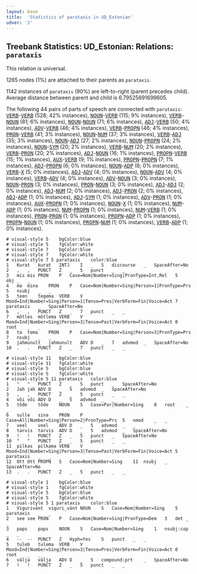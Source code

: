 ```yaml
---
layout: base
title:  'Statistics of parataxis in UD_Estonian'
udver: '2'
---
```


## Treebank Statistics: UD_Estonian: Relations: `parataxis`

This relation is universal.

1265 nodes (1%) are attached to their parents as `parataxis`.

1142 instances of `parataxis` (90%) are left-to-right (parent precedes child).
Average distance between parent and child is 6.79525691699605.

The following 44 pairs of parts of speech are connected with `parataxis`: <tt><a href="et-pos-VERB.html">VERB</a></tt>-<tt><a href="et-pos-VERB.html">VERB</a></tt> (528; 42% instances), <tt><a href="et-pos-NOUN.html">NOUN</a></tt>-<tt><a href="et-pos-VERB.html">VERB</a></tt> (115; 9% instances), <tt><a href="et-pos-VERB.html">VERB</a></tt>-<tt><a href="et-pos-NOUN.html">NOUN</a></tt> (81; 6% instances), <tt><a href="et-pos-NOUN.html">NOUN</a></tt>-<tt><a href="et-pos-NOUN.html">NOUN</a></tt> (71; 6% instances), <tt><a href="et-pos-ADJ.html">ADJ</a></tt>-<tt><a href="et-pos-VERB.html">VERB</a></tt> (50; 4% instances), <tt><a href="et-pos-ADV.html">ADV</a></tt>-<tt><a href="et-pos-VERB.html">VERB</a></tt> (46; 4% instances), <tt><a href="et-pos-VERB.html">VERB</a></tt>-<tt><a href="et-pos-PROPN.html">PROPN</a></tt> (46; 4% instances), <tt><a href="et-pos-PRON.html">PRON</a></tt>-<tt><a href="et-pos-VERB.html">VERB</a></tt> (41; 3% instances), <tt><a href="et-pos-NOUN.html">NOUN</a></tt>-<tt><a href="et-pos-NUM.html">NUM</a></tt> (37; 3% instances), <tt><a href="et-pos-VERB.html">VERB</a></tt>-<tt><a href="et-pos-ADJ.html">ADJ</a></tt> (35; 3% instances), <tt><a href="et-pos-NOUN.html">NOUN</a></tt>-<tt><a href="et-pos-ADJ.html">ADJ</a></tt> (27; 2% instances), <tt><a href="et-pos-NOUN.html">NOUN</a></tt>-<tt><a href="et-pos-PROPN.html">PROPN</a></tt> (24; 2% instances), <tt><a href="et-pos-NOUN.html">NOUN</a></tt>-<tt><a href="et-pos-SYM.html">SYM</a></tt> (20; 2% instances), <tt><a href="et-pos-VERB.html">VERB</a></tt>-<tt><a href="et-pos-NUM.html">NUM</a></tt> (20; 2% instances), <tt><a href="et-pos-VERB.html">VERB</a></tt>-<tt><a href="et-pos-PRON.html">PRON</a></tt> (20; 2% instances), <tt><a href="et-pos-ADJ.html">ADJ</a></tt>-<tt><a href="et-pos-NOUN.html">NOUN</a></tt> (16; 1% instances), <tt><a href="et-pos-PROPN.html">PROPN</a></tt>-<tt><a href="et-pos-VERB.html">VERB</a></tt> (15; 1% instances), <tt><a href="et-pos-AUX.html">AUX</a></tt>-<tt><a href="et-pos-VERB.html">VERB</a></tt> (9; 1% instances), <tt><a href="et-pos-PROPN.html">PROPN</a></tt>-<tt><a href="et-pos-PROPN.html">PROPN</a></tt> (7; 1% instances), <tt><a href="et-pos-ADJ.html">ADJ</a></tt>-<tt><a href="et-pos-PROPN.html">PROPN</a></tt> (6; 0% instances), <tt><a href="et-pos-NOUN.html">NOUN</a></tt>-<tt><a href="et-pos-ADP.html">ADP</a></tt> (6; 0% instances), <tt><a href="et-pos-VERB.html">VERB</a></tt>-<tt><a href="et-pos-X.html">X</a></tt> (5; 0% instances), <tt><a href="et-pos-ADJ.html">ADJ</a></tt>-<tt><a href="et-pos-ADV.html">ADV</a></tt> (4; 0% instances), <tt><a href="et-pos-NOUN.html">NOUN</a></tt>-<tt><a href="et-pos-ADV.html">ADV</a></tt> (4; 0% instances), <tt><a href="et-pos-VERB.html">VERB</a></tt>-<tt><a href="et-pos-ADV.html">ADV</a></tt> (4; 0% instances), <tt><a href="et-pos-ADV.html">ADV</a></tt>-<tt><a href="et-pos-NOUN.html">NOUN</a></tt> (3; 0% instances), <tt><a href="et-pos-NOUN.html">NOUN</a></tt>-<tt><a href="et-pos-PRON.html">PRON</a></tt> (3; 0% instances), <tt><a href="et-pos-PRON.html">PRON</a></tt>-<tt><a href="et-pos-NOUN.html">NOUN</a></tt> (3; 0% instances), <tt><a href="et-pos-ADJ.html">ADJ</a></tt>-<tt><a href="et-pos-ADJ.html">ADJ</a></tt> (2; 0% instances), <tt><a href="et-pos-ADJ.html">ADJ</a></tt>-<tt><a href="et-pos-NUM.html">NUM</a></tt> (2; 0% instances), <tt><a href="et-pos-ADJ.html">ADJ</a></tt>-<tt><a href="et-pos-PRON.html">PRON</a></tt> (2; 0% instances), <tt><a href="et-pos-ADJ.html">ADJ</a></tt>-<tt><a href="et-pos-ADP.html">ADP</a></tt> (1; 0% instances), <tt><a href="et-pos-ADJ.html">ADJ</a></tt>-<tt><a href="et-pos-SYM.html">SYM</a></tt> (1; 0% instances), <tt><a href="et-pos-ADV.html">ADV</a></tt>-<tt><a href="et-pos-PRON.html">PRON</a></tt> (1; 0% instances), <tt><a href="et-pos-AUX.html">AUX</a></tt>-<tt><a href="et-pos-PROPN.html">PROPN</a></tt> (1; 0% instances), <tt><a href="et-pos-NOUN.html">NOUN</a></tt>-<tt><a href="et-pos-X.html">X</a></tt> (1; 0% instances), <tt><a href="et-pos-NUM.html">NUM</a></tt>-<tt><a href="et-pos-ADP.html">ADP</a></tt> (1; 0% instances), <tt><a href="et-pos-NUM.html">NUM</a></tt>-<tt><a href="et-pos-PROPN.html">PROPN</a></tt> (1; 0% instances), <tt><a href="et-pos-NUM.html">NUM</a></tt>-<tt><a href="et-pos-VERB.html">VERB</a></tt> (1; 0% instances), <tt><a href="et-pos-PRON.html">PRON</a></tt>-<tt><a href="et-pos-PRON.html">PRON</a></tt> (1; 0% instances), <tt><a href="et-pos-PROPN.html">PROPN</a></tt>-<tt><a href="et-pos-ADP.html">ADP</a></tt> (1; 0% instances), <tt><a href="et-pos-PROPN.html">PROPN</a></tt>-<tt><a href="et-pos-NOUN.html">NOUN</a></tt> (1; 0% instances), <tt><a href="et-pos-PROPN.html">PROPN</a></tt>-<tt><a href="et-pos-NUM.html">NUM</a></tt> (1; 0% instances), <tt><a href="et-pos-VERB.html">VERB</a></tt>-<tt><a href="et-pos-ADP.html">ADP</a></tt> (1; 0% instances).


~~~ conllu
# visual-style 5	bgColor:blue
# visual-style 5	fgColor:white
# visual-style 7	bgColor:blue
# visual-style 7	fgColor:white
# visual-style 7 5 parataxis	color:blue
1	Kurat	kurat	INTJ	I	_	5	discourse	_	SpaceAfter=No
2	,	,	PUNCT	Z	_	5	punct	_	_
3	mis	mis	PRON	P	Case=Nom|Number=Sing|PronType=Int,Rel	5	obj	_	_
4	ma	mina	PRON	P	Case=Nom|Number=Sing|Person=1|PronType=Prs	5	nsubj	_	_
5	teen	tegema	VERB	V	Mood=Ind|Number=Sing|Person=1|Tense=Pres|VerbForm=Fin|Voice=Act	7	parataxis	_	SpaceAfter=No
6	,	,	PUNCT	Z	_	7	punct	_	_
7	mõtles	mõtlema	VERB	V	Mood=Ind|Number=Sing|Person=3|Tense=Past|VerbForm=Fin|Voice=Act	0	root	_	_
8	ta	tema	PRON	P	Case=Nom|Number=Sing|Person=3|PronType=Prs	7	nsubj	_	_
9	jahmunult	jahmunult	ADV	D	_	7	advmod	_	SpaceAfter=No
10	.	.	PUNCT	Z	_	7	punct	_	_

~~~


~~~ conllu
# visual-style 11	bgColor:blue
# visual-style 11	fgColor:white
# visual-style 5	bgColor:blue
# visual-style 5	fgColor:white
# visual-style 5 11 parataxis	color:blue
1	"	"	PUNCT	Z	_	5	punct	_	SpaceAfter=No
2	Jah	jah	ADV	D	_	5	advmod	_	SpaceAfter=No
3	,	,	PUNCT	Z	_	5	punct	_	_
4	või	või	ADV	D	_	5	advmod	_	_
5	tõde	tõde	NOUN	S	Case=Par|Number=Sing	0	root	_	_
6	sulle	sina	PRON	P	Case=All|Number=Sing|Person=2|PronType=Prs	5	nmod	_	_
7	veel	veel	ADV	D	_	5	advmod	_	_
8	tarvis	tarvis	ADV	D	_	5	advmod	_	SpaceAfter=No
9	!	!	PUNCT	Z	_	5	punct	_	SpaceAfter=No
10	"	"	PUNCT	Z	_	5	punct	_	_
11	pilkas	pilkama	VERB	V	Mood=Ind|Number=Sing|Person=3|Tense=Past|VerbForm=Fin|Voice=Act	5	parataxis	_	_
12	Ott	Ott	PROPN	S	Case=Nom|Number=Sing	11	nsubj	_	SpaceAfter=No
13	.	.	PUNCT	Z	_	5	punct	_	_

~~~


~~~ conllu
# visual-style 1	bgColor:blue
# visual-style 1	fgColor:white
# visual-style 5	bgColor:blue
# visual-style 5	fgColor:white
# visual-style 5 1 parataxis	color:blue
1	Vigurivänt	viguri_vänt	NOUN	S	Case=Nom|Number=Sing	5	parataxis	_	_
2	see	see	PRON	P	Case=Nom|Number=Sing|PronType=Dem	3	det	_	_
3	paps	paps	NOUN	S	Case=Nom|Number=Sing	1	nsubj:cop	_	_
4	--	--	PUNCT	Z	Hyph=Yes	5	punct	_	_
5	tuleb	tulema	VERB	V	Mood=Ind|Number=Sing|Person=3|Tense=Pres|VerbForm=Fin|Voice=Act	0	root	_	_
6	välja	välja	ADV	D	_	5	compound:prt	_	SpaceAfter=No
7	!	!	PUNCT	Z	_	5	punct	_	_

~~~



